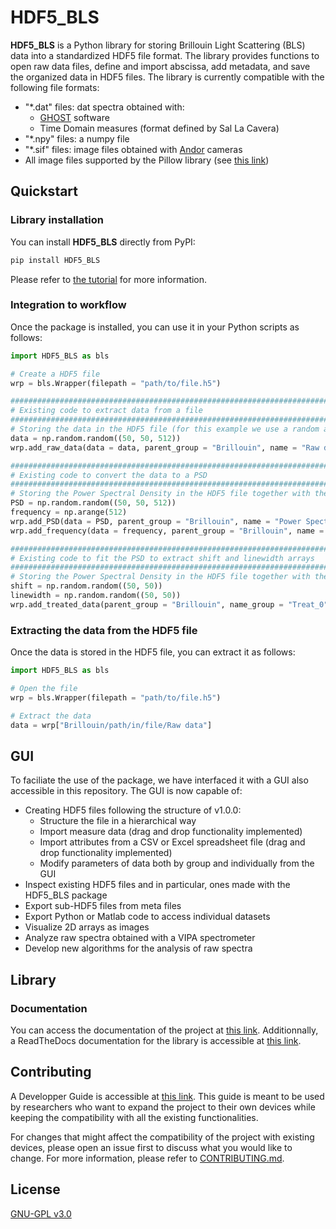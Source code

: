 # HDF5_BLS

**HDF5_BLS** is a Python library for storing Brillouin Light Scattering (BLS) data into a standardized HDF5 file format. The library provides functions to open raw data files, define and import abscissa, add metadata, and save the organized data in HDF5 files.
The library is currently compatible with the following file formats:
- "*.dat" files: dat spectra obtained with:
    - [GHOST](https://tablestable.com/en/downloads/) software 
    - Time Domain measures (format defined by Sal La Cavera)
- "*.npy" files: a numpy file
- "*.sif" files: image files obtained with [Andor](https://andor.oxinst.com) cameras
- All image files supported by the Pillow library (see [this link](https://pillow.readthedocs.io/en/stable/handbook/image-file-formats.html#write-only-formats))

## Quickstart

### Library installation

You can install **HDF5_BLS** directly from PyPI:

```bash
pip install HDF5_BLS
```
Please refer to [the tutorial](https://github.com/bio-brillouin/HDF5_BLS/blob/main/guides/Tutorial/Tutorial.pdf) for more information.


### Integration to workflow

Once the package is installed, you can use it in your Python scripts as follows:

```python
import HDF5_BLS as bls

# Create a HDF5 file
wrp = bls.Wrapper(filepath = "path/to/file.h5")

###############################################################################
# Existing code to extract data from a file
###############################################################################
# Storing the data in the HDF5 file (for this example we use a random array)
data = np.random.random((50, 50, 512))
wrp.add_raw_data(data = data, parent_group = "Brillouin", name = "Raw data")

###############################################################################
# Existing code to convert the data to a PSD
###############################################################################
# Storing the Power Spectral Density in the HDF5 file together with the associated frequency array (for this example we use random arrays)
PSD = np.random.random((50, 50, 512))
frequency = np.arange(512)
wrp.add_PSD(data = PSD, parent_group = "Brillouin", name = "Power Spectral Density")
wrp.add_frequency(data = frequency, parent_group = "Brillouin", name = "Frequency")

###############################################################################
# Existing code to fit the PSD to extract shift and linewidth arrays
###############################################################################
# Storing the Power Spectral Density in the HDF5 file together with the associated frequency array (for this example we use random arrays)
shift = np.random.random((50, 50))
linewidth = np.random.random((50, 50))
wrp.add_treated_data(parent_group = "Brillouin", name_group = "Treat_0", shift = shift, linewidth = linewidth)
```

### Extracting the data from the HDF5 file

Once the data is stored in the HDF5 file, you can extract it as follows:

```python
import HDF5_BLS as bls

# Open the file
wrp = bls.Wrapper(filepath = "path/to/file.h5")

# Extract the data
data = wrp["Brillouin/path/in/file/Raw data"]
```

## GUI

To faciliate the use of the package, we have interfaced it with a GUI also accessible in this repository. The GUI is now capable of:
- Creating HDF5 files following the structure of v1.0.0:
    - Structure the file in a hierarchical way
    - Import measure data (drag and drop functionality implemented)
    - Import attributes from a CSV or Excel spreadsheet file (drag and drop functionality implemented)
    - Modify parameters of data both by group and individually from the GUI
- Inspect existing HDF5 files and in particular, ones made with the HDF5_BLS package
- Export sub-HDF5 files from meta files
- Export Python or Matlab code to access individual datasets
- Visualize 2D arrays as images
- Analyze raw spectra obtained with a VIPA spectrometer
- Develop new algorithms for the analysis of raw spectra

## Library 

### Documentation

You can access the documentation of the project at [this link](https://github.com/bio-brillouin/HDF5_BLS/blob/main/guides/Tutorial/Tutorial.pdf).
Additionnally, a ReadTheDocs documentation for the library is accessible at [this link](https://hdf5-bls.readthedocs.io/en/latest/).

## Contributing

A Developper Guide is accessible at [this link](https://github.com/bio-brillouin/HDF5_BLS/blob/main/guides/Tutorial/Tutorial.pdf). This guide is meant to be used by researchers who want to expand the project to their own devices while keeping the compatibility with all the existing functionalities. 

For changes that might affect the compatibility of the project with existing devices, please open an issue first to discuss what you would like to change. For more information, please refer to [CONTRIBUTING.md](https://github.com/bio-brillouin/HDF5_BLS/blob/main/CONTRIBUTING.md).

## License

[GNU-GPL v3.0](https://www.gnu.org/licenses/gpl-3.0.en.html)